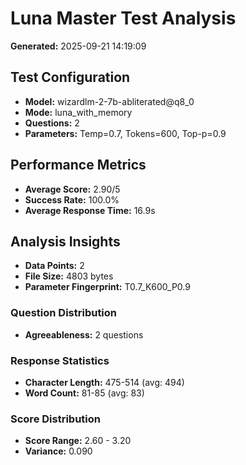 # Luna Master Test Analysis

**Generated:** 2025-09-21 14:19:09

## Test Configuration
- **Model:** wizardlm-2-7b-abliterated@q8_0
- **Mode:** luna_with_memory
- **Questions:** 2
- **Parameters:** Temp=0.7, Tokens=600, Top-p=0.9

## Performance Metrics
- **Average Score:** 2.90/5
- **Success Rate:** 100.0%
- **Average Response Time:** 16.9s

## Analysis Insights
- **Data Points:** 2
- **File Size:** 4803 bytes
- **Parameter Fingerprint:** T0.7_K600_P0.9

### Question Distribution
- **Agreeableness:** 2 questions

### Response Statistics
- **Character Length:** 475-514 (avg: 494)
- **Word Count:** 81-85 (avg: 83)

### Score Distribution
- **Score Range:** 2.60 - 3.20
- **Variance:** 0.090
